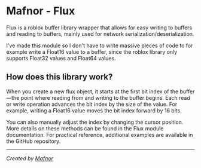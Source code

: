 # Mafnor - Flux

Flux is a roblox buffer library wrapper that allows for easy writing to buffers and reading to buffers, mainly used for network serialization/deserialization.

I've made this module so I don't have to write massive pieces of code to for example write a Float16 value to a buffer, since the roblox library only supports Float32 values and Float64 values.

## How does this library work?

When you create a new flux object, it starts at the first bit index of the buffer—the point where reading from and writing to the buffer begins. Each read or write operation advances the bit index by the size of the value. For example, writing a Float16 value moves the bit index forward by 16 bits.

You can also manually adjust the index by changing the cursor position. More details on these methods can be found in the Flux module documentation. For practical reference, additional examples are available in the GitHub repository.

---

*Created by [Mafnor](https://x.com/Mafnor_)*
